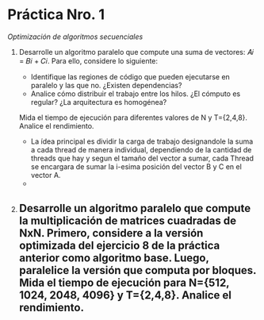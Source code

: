 # Práctica Nro. 1

_Optimización de algoritmos secuenciales_ 

1.  Desarrolle un algoritmo paralelo que compute una suma de vectores: 𝐴𝑖 = 𝐵𝑖 + 𝐶𝑖. Para ello, considere lo siguiente: 
    - Identifique  las  regiones  de  código  que  pueden  ejecutarse  en  paralelo  y  las  que no.  ¿Existen  dependencias? 
    - Analice  cómo  distribuir  el  trabajo  entre  los  hilos.  ¿El  cómputo  es  regular?  ¿La  arquitectura  es homogénea?
    
    Mida el tiempo de ejecución para diferentes valores de N y T={2,4,8}. Analice el rendimiento.

    - La ídea principal es dividir la carga de trabajo designandole la suma a cada thread de manera individual, dependiendo de la cantidad de threads que hay y segun el tamaño del vector a sumar, cada Thread se encargara de sumar la i-esima posición del vector B y C en el vector A. 
    - 

2. Desarrolle  un  algoritmo  paralelo  que  compute  la  multiplicación  de  matrices  cuadradas  de  NxN.  Primero, considere  a  la  versión  optimizada  del  ejercicio  8  de  la  práctica  anterior  como  algoritmo  base.  Luego, paralelice la versión que computa por bloques. Mida el tiempo de ejecución para N={512, 1024, 2048, 4096} y T={2,4,8}. Analice el rendimiento. 
    -  